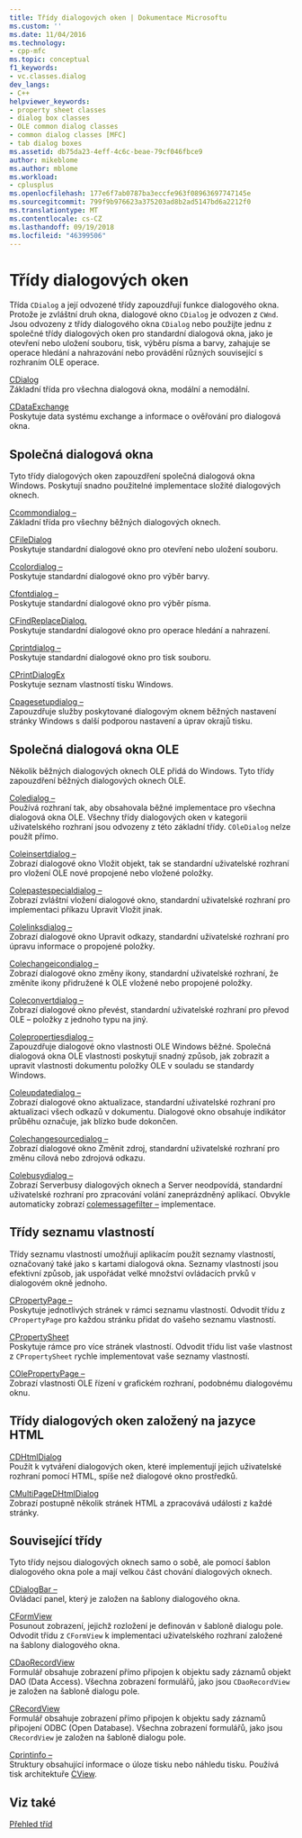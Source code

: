 ```yaml
---
title: Třídy dialogových oken | Dokumentace Microsoftu
ms.custom: ''
ms.date: 11/04/2016
ms.technology:
- cpp-mfc
ms.topic: conceptual
f1_keywords:
- vc.classes.dialog
dev_langs:
- C++
helpviewer_keywords:
- property sheet classes
- dialog box classes
- OLE common dialog classes
- common dialog classes [MFC]
- tab dialog boxes
ms.assetid: db75da23-4eff-4c6c-beae-79cf046fbce9
author: mikeblome
ms.author: mblome
ms.workload:
- cplusplus
ms.openlocfilehash: 177e6f7ab0787ba3eccfe963f08963697747145e
ms.sourcegitcommit: 799f9b976623a375203ad8b2ad5147bd6a2212f0
ms.translationtype: MT
ms.contentlocale: cs-CZ
ms.lasthandoff: 09/19/2018
ms.locfileid: "46399506"
---
```

# <a name="dialog-box-classes"></a>Třídy dialogových oken

Třída `CDialog` a její odvozené třídy zapouzdřují funkce dialogového okna. Protože je zvláštní druh okna, dialogové okno `CDialog` je odvozen z `CWnd`. Jsou odvozeny z třídy dialogového okna `CDialog` nebo použijte jednu z společné třídy dialogových oken pro standardní dialogová okna, jako je otevření nebo uložení souboru, tisk, výběru písma a barvy, zahajuje se operace hledání a nahrazování nebo provádění různých související s rozhraním OLE operace.

[CDialog](../mfc/reference/cdialog-class.md)<br/>
Základní třída pro všechna dialogová okna, modální a nemodální.

[CDataExchange](../mfc/reference/cdataexchange-class.md)<br/>
Poskytuje data systému exchange a informace o ověřování pro dialogová okna.

## <a name="common-dialogs"></a>Společná dialogová okna

Tyto třídy dialogových oken zapouzdření společná dialogová okna Windows. Poskytují snadno použitelné implementace složité dialogových oknech.

[Ccommondialog –](../mfc/reference/ccommondialog-class.md)<br/>
Základní třída pro všechny běžných dialogových oknech.

[CFileDialog](../mfc/reference/cfiledialog-class.md)<br/>
Poskytuje standardní dialogové okno pro otevření nebo uložení souboru.

[Ccolordialog –](../mfc/reference/ccolordialog-class.md)<br/>
Poskytuje standardní dialogové okno pro výběr barvy.

[Cfontdialog –](../mfc/reference/cfontdialog-class.md)<br/>
Poskytuje standardní dialogové okno pro výběr písma.

[CFindReplaceDialog.](../mfc/reference/cfindreplacedialog-class.md)<br/>
Poskytuje standardní dialogové okno pro operace hledání a nahrazení.

[Cprintdialog –](../mfc/reference/cprintdialog-class.md)<br/>
Poskytuje standardní dialogové okno pro tisk souboru.

[CPrintDialogEx](../mfc/reference/cprintdialogex-class.md)<br/>
Poskytuje seznam vlastností tisku Windows.

[Cpagesetupdialog –](../mfc/reference/cpagesetupdialog-class.md)<br/>
Zapouzdřuje služby poskytované dialogovým oknem běžných nastavení stránky Windows s další podporou nastavení a úprav okrajů tisku.

## <a name="ole-common-dialogs"></a>Společná dialogová okna OLE

Několik běžných dialogových oknech OLE přidá do Windows. Tyto třídy zapouzdření běžných dialogových oknech OLE.

[Coledialog –](../mfc/reference/coledialog-class.md)<br/>
Používá rozhraní tak, aby obsahovala běžné implementace pro všechna dialogová okna OLE. Všechny třídy dialogových oken v kategorii uživatelského rozhraní jsou odvozeny z této základní třídy. `COleDialog` nelze použít přímo.

[Coleinsertdialog –](../mfc/reference/coleinsertdialog-class.md)<br/>
Zobrazí dialogové okno Vložit objekt, tak se standardní uživatelské rozhraní pro vložení OLE nové propojené nebo vložené položky.

[Colepastespecialdialog –](../mfc/reference/colepastespecialdialog-class.md)<br/>
Zobrazí zvláštní vložení dialogové okno, standardní uživatelské rozhraní pro implementaci příkazu Upravit Vložit jinak.

[Colelinksdialog –](../mfc/reference/colelinksdialog-class.md)<br/>
Zobrazí dialogové okno Upravit odkazy, standardní uživatelské rozhraní pro úpravu informace o propojené položky.

[Colechangeicondialog –](../mfc/reference/colechangeicondialog-class.md)<br/>
Zobrazí dialogové okno změny ikony, standardní uživatelské rozhraní, že změníte ikony přidružené k OLE vložené nebo propojené položky.

[Coleconvertdialog –](../mfc/reference/coleconvertdialog-class.md)<br/>
Zobrazí dialogové okno převést, standardní uživatelské rozhraní pro převod OLE – položky z jednoho typu na jiný.

[Colepropertiesdialog –](../mfc/reference/colepropertiesdialog-class.md)<br/>
Zapouzdřuje dialogové okno vlastnosti OLE Windows běžné. Společná dialogová okna OLE vlastnosti poskytují snadný způsob, jak zobrazit a upravit vlastnosti dokumentu položky OLE v souladu se standardy Windows.

[Coleupdatedialog –](../mfc/reference/coleupdatedialog-class.md)<br/>
Zobrazí dialogové okno aktualizace, standardní uživatelské rozhraní pro aktualizaci všech odkazů v dokumentu. Dialogové okno obsahuje indikátor průběhu označuje, jak blízko bude dokončen.

[Colechangesourcedialog –](../mfc/reference/colechangesourcedialog-class.md)<br/>
Zobrazí dialogové okno Změnit zdroj, standardní uživatelské rozhraní pro změnu cílová nebo zdrojová odkazu.

[Colebusydialog –](../mfc/reference/colebusydialog-class.md)<br/>
Zobrazí Serverbusy dialogových oknech a Server neodpovídá, standardní uživatelské rozhraní pro zpracování volání zaneprázdněný aplikací. Obvykle automaticky zobrazí [colemessagefilter –](../mfc/reference/colemessagefilter-class.md) implementace.

## <a name="property-sheet-classes"></a>Třídy seznamu vlastností

Třídy seznamu vlastností umožňují aplikacím použít seznamy vlastností, označovaný také jako s kartami dialogová okna. Seznamy vlastností jsou efektivní způsob, jak uspořádat velké množství ovládacích prvků v dialogovém okně jednoho.

[CPropertyPage –](../mfc/reference/cpropertypage-class.md)<br/>
Poskytuje jednotlivých stránek v rámci seznamu vlastností. Odvodit třídu z `CPropertyPage` pro každou stránku přidat do vašeho seznamu vlastností.

[CPropertySheet](../mfc/reference/cpropertysheet-class.md)<br/>
Poskytuje rámce pro více stránek vlastností. Odvodit třídu list vaše vlastnost z `CPropertySheet` rychle implementovat vaše seznamy vlastností.

[COlePropertyPage –](../mfc/reference/colepropertypage-class.md)<br/>
Zobrazí vlastnosti OLE řízení v grafickém rozhraní, podobnému dialogovému oknu.

## <a name="html-based-dialog-classes"></a>Třídy dialogových oken založený na jazyce HTML

[CDHtmlDialog](../mfc/reference/cdhtmldialog-class.md)<br/>
Použít k vytváření dialogových oken, které implementují jejich uživatelské rozhraní pomocí HTML, spíše než dialogové okno prostředků.

[CMultiPageDHtmlDialog](../mfc/reference/cmultipagedhtmldialog-class.md)<br/>
Zobrazí postupně několik stránek HTML a zpracovává události z každé stránky.

## <a name="related-classes"></a>Související třídy

Tyto třídy nejsou dialogových oknech samo o sobě, ale pomocí šablon dialogového okna pole a mají velkou část chování dialogových oknech.

[CDialogBar –](../mfc/reference/cdialogbar-class.md)<br/>
Ovládací panel, který je založen na šablony dialogového okna.

[CFormView](../mfc/reference/cformview-class.md)<br/>
Posunout zobrazení, jejichž rozložení je definován v šabloně dialogu pole. Odvodit třídu z `CFormView` k implementaci uživatelského rozhraní založené na šablony dialogového okna.

[CDaoRecordView](../mfc/reference/cdaorecordview-class.md)<br/>
Formulář obsahuje zobrazení přímo připojen k objektu sady záznamů objekt DAO (Data Access). Všechna zobrazení formulářů, jako jsou `CDaoRecordView` je založen na šabloně dialogu pole.

[CRecordView](../mfc/reference/crecordview-class.md)<br/>
Formulář obsahuje zobrazení přímo připojen k objektu sady záznamů připojení ODBC (Open Database). Všechna zobrazení formulářů, jako jsou `CRecordView` je založen na šabloně dialogu pole.

[Cprintinfo –](../mfc/reference/cprintinfo-structure.md)<br/>
Struktury obsahující informace o úloze tisku nebo náhledu tisku. Používá tisk architektuře [CView](../mfc/reference/cview-class.md).

## <a name="see-also"></a>Viz také

[Přehled tříd](../mfc/class-library-overview.md)


